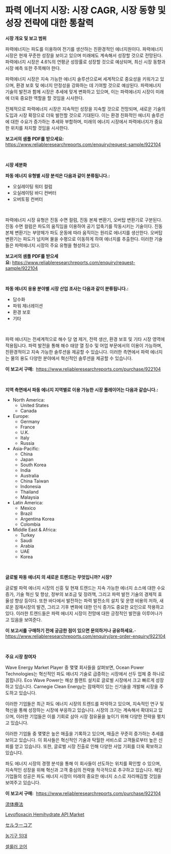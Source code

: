 <p><h1>파력 에너지 시장: 시장 CAGR, 시장 동향 및 성장 전략에 대한 통찰력</h1></p><p><strong>시장 개요 및 보고 범위</strong></p>
<p><p>파력에너지는 파도를 이용하여 전기를 생산하는 친환경적인 에너지원이다. 파력에너지 시장은 현재 꾸준한 성장을 보이고 있으며 미래에도 계속해서 성장할 것으로 전망된다. 파력에너지 시장은 4.6%의 연평균 성장률로 성장할 것으로 예상되며, 최신 시장 동향과 시장 예측 또한 주목해야 한다.</p><p>파력에너지 시장은 지속 가능한 에너지 솔루션으로써 세계적으로 중요성을 키워가고 있으며, 환경 보호 및 에너지 안정성을 강화하는 데 기여할 것으로 예상된다. 파력에너지 기술의 발전과 함께 시장은 추세에 맞게 변화하고 있으며, 이는 파력에너지 시장이 미래에 더욱 중요한 역할을 할 것임을 시사한다.</p><p>전체적으로 파력에너지 시장은 지속적인 성장을 지속할 것으로 전망되며, 새로운 기술의 도입과 시장 확장으로 더욱 발전할 것으로 기대된다. 이는 환경 친화적인 에너지 솔루션에 대한 수요가 증가하는 추세와 부합하며, 미래의 에너지 시장에서 파력에너지가 중요한 위치를 차지할 것임을 시사한다.</p></p>
<p><strong>보고서의 샘플 PDF를 받으세요:</strong> <a href="https://www.reliableresearchreports.com/enquiry/request-sample/922104">https://www.reliableresearchreports.com/enquiry/request-sample/922104</a></p>
<p>&nbsp;</p>
<p><strong>시장 세분화</strong></p>
<p><strong>파동 에너지 유형별 시장 분석은 다음과 같이 분류됩니다.:</strong></p>
<p><ul><li>오실레이팅 워터 컬럼</li><li>오실레이팅 바디 컨버터</li><li>오버토핑 컨버터</li></ul></p>
<p>&nbsp;</p>
<p><p>파력에너지 시장 유형은 진동 수면 컬럼, 진동 본체 변환기, 오버탑 변환기로 구분된다. 진동 수면 컬럼은 파도의 움직임을 이용하여 공기 압축기를 작동시키는 기술이다. 진동 본체 변환기는 부양체가 파도 운동에 따라 움직이는 원리로 에너지를 생산한다. 오버탑 변환기는 파도가 넘치며 물을 수평으로 이동하게 하여 에너지를 추출한다. 이러한 기술들은 파력에너지 시장의 주요 유형을 형성하고 있다.</p></p>
<p><strong>보고서의 샘플 PDF를 받으세요:</strong>&nbsp;<a href="https://www.reliableresearchreports.com/enquiry/request-sample/922104">https://www.reliableresearchreports.com/enquiry/request-sample/922104</a></p>
<p>&nbsp;</p>
<p><strong> 파동 에너지 응용 분야별 시장 산업 조사는 다음과 같이 분류됩니다.:</strong></p>
<p><ul><li>담수화</li><li>파워 제너레이션</li><li>환경 보호</li><li>기타</li></ul></p>
<p>&nbsp;</p>
<p><p>파력 에너지는 전세계적으로 해수 당 염 제거, 전력 생산, 환경 보호 및 기타 시장 영역에 적용됩니다. 파력 발전을 통해 해수 태양 열 징수 및 어업 부문에서의 이용이 가능하며, 친환경적이고 지속 가능한 솔루션을 제공할 수 있습니다. 이러한 측면에서 파력 에너지는 물의 용도 다양한 분야에서 혁신적인 솔루션을 제공할 수 있습니다.</p></p>
<p><strong>이 보고서 구매:</strong>&nbsp; <a href="https://www.reliableresearchreports.com/purchase/922104">https://www.reliableresearchreports.com/purchase/922104</a></p>
<p>&nbsp;</p>
<p><strong>지역 측면에서 파동 에너지 지역별로 이용 가능한 시장 플레이어는 다음과 같습니다.:</strong></p>
<p><ul>
    <li>
        North America:
        <ul>
            <li>United States</li>
            <li>Canada</li>
        </ul>
    </li>
    <li>
        Europe:
        <ul>
            <li>Germany</li>
            <li>France</li>
            <li>U.K.</li>
            <li>Italy</li>
            <li>Russia</li>
        </ul>
    </li>
    <li>
        Asia-Pacific:
        <ul>
            <li>China</li>
            <li>Japan</li>
            <li>South Korea</li>
            <li>India</li>
            <li>Australia</li>
            <li>China Taiwan</li>
            <li>Indonesia</li>
            <li>Thailand</li>
            <li>Malaysia</li>
        </ul>
    </li>
    <li>
        Latin America:
        <ul>
            <li>Mexico</li>
            <li>Brazil</li>
            <li>Argentina Korea</li>
            <li>Colombia</li>
        </ul>
    </li>
    <li>
        Middle East & Africa:
        <ul>
            <li>Turkey</li>
            <li>Saudi</li>
            <li>Arabia</li>
            <li>UAE</li>
            <li>Korea</li>
        </ul>
    </li>
    </ul></p>
<p>&nbsp;</p>
<p><strong>글로벌 파동 에너지 의 새로운 트렌드는 무엇입니까? 시장?</strong></p>
<p><p>글로벌 파력 에너지 시장의 신흥 및 현재 트렌드는 지속 가능한 에너지 소스에 대한 수요 증가, 기술 혁신 및 향상, 정부의 보조금 및 장려책, 그리고 파력 발전 기술의 경제적 효율성 향상 등이다. 또한 바다에서 발전하는 파력 발전소의 설치 및 운영 비용의 저하, 새로운 잠재시장의 발견, 그리고 기후 변화에 대한 인식 증가도 중요한 요인으로 작용하고 있다. 이러한 트렌드들은 파력 에너지 시장이 전망에 대한 긍정적인 발전을 이루어나가고 있음을 보여준다.</p></p>
<p><strong>이 보고서를 구매하기 전에 궁금한 점이 있으면 문의하거나 공유하세요.</strong>- <a href="https://www.reliableresearchreports.com/enquiry/pre-order-enquiry/922104">https://www.reliableresearchreports.com/enquiry/pre-order-enquiry/922104</a></p>
<p>&nbsp;</p>
<p><strong>주요 시장 참여자</strong></p>
<p><p>Wave Energy Market Player 중 몇몇 회사들을 살펴보면, Ocean Power Technologies는 혁신적인 파도 에너지 기술로 급증하는 시장에서 선두 업체 중 하나로 꼽힙니다. Eco Wave Power는 해상 플랜트 설치로 글로벌 시장에서 크고 빠르게 성장하고 있습니다. Carnegie Clean Energy는 잠재력이 있는 신기술을 개발해 시장을 주도하고 있습니다.</p><p>이러한 기업들은 최근 파도 에너지 시장의 트렌드를 파악하고 있으며, 지속적인 연구 및 혁신을 통해 성장하는 시장에 부응하고 있습니다. 시장의 크기는 계속해서 확대되고 있으며, 이러한 기업들은 이를 기회로 삼아 시장 점유율을 높이기 위해 다양한 전략을 펼치고 있습니다.</p><p>이러한 기업들 중 몇몇은 높은 매출을 기록하고 있으며, 매출은 꾸준히 증가하는 추세를 보이고 있습니다. 이 회사들은 혁신적인 기술과 탁월한 서비스로 고객들로부터 높은 신뢰를 얻고 있습니다. 또한, 글로벌 시장 진출로 인해 다양한 사업 기회를 더욱 확보하고 있습니다.</p><p>파도 에너지 시장의 경쟁 분석을 통해 이 회사들이 선도하는 위치를 확인할 수 있으며, 지속적인 성장을 위해 혁신과 고객 중심의 전략을 적극적으로 추구하고 있습니다. 해당 기업들의 성공은 파도 에너지 시장이 미래의 중요한 에너지 소스로 자리매김할 것임을 보여주고 있습니다.</p></p>
<p><strong>이 보고서 구매:</strong>&nbsp;&nbsp;<a href="https://www.reliableresearchreports.com/purchase/922104">https://www.reliableresearchreports.com/purchase/922104</a></p>
<p><p><a href="https://github.com/mohamedbakry57/Market-Research-Report-List-2/blob/main/5401968182455.md">流体療法</a></p><p><a href="https://issuu.com/reportprime-2/docs/levofloxacin-hemihydrate-api-market-size-2030.pptx">Levofloxacin Hemihydrate API Market</a></p><p><a href="https://github.com/lababdou/Market-Research-Report-List-2/blob/main/6392489182456.md">セルラーコア</a></p><p><a href="https://github.com/sougarounis/Market-Research-Report-List-2/blob/main/2078713182452.md">농기구 임대</a></p><p><a href="https://github.com/laholand/Market-Research-Report-List-2/blob/main/2905147182451.md">셀룰러 코어</a></p></p>
